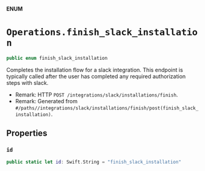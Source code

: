 **ENUM**

# `Operations.finish_slack_installation`

```swift
public enum finish_slack_installation
```

Completes the installation flow for a slack integration. This endpoint is typically called after the user has completed any required authorization steps with slack.

- Remark: HTTP `POST /integrations/slack/installations/finish`.
- Remark: Generated from `#/paths//integrations/slack/installations/finish/post(finish_slack_installation)`.

## Properties
### `id`

```swift
public static let id: Swift.String = "finish_slack_installation"
```
